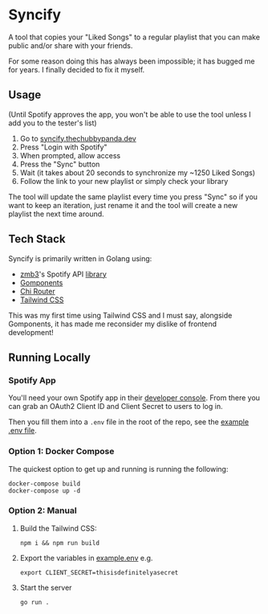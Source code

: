 # Syncify

A tool that copies your "Liked Songs" to a regular playlist that you can make public and/or share with your friends.

For some reason doing this has always been impossible; it has bugged me for years. I finally decided to fix it myself.

## Usage

(Until Spotify approves the app, you won't be able to use the tool unless I add you to the tester's list)

1. Go to [syncify.thechubbypanda.dev](https://syncify.thechubbypanda.dev)
2. Press "Login with Spotify"
3. When prompted, allow access
4. Press the "Sync" button
5. Wait (it takes about 20 seconds to synchronize my ~1250 Liked Songs)
6. Follow the link to your new playlist or simply check your library

The tool will update the same playlist every time you press "Sync" so if you want to keep an iteration, just rename it and the tool will create a new playlist the next time around.

## Tech Stack

Syncify is primarily written in Golang using: 
- [zmb3](https://github.com/zmb3)'s Spotify API [library](https://github.com/zmb3/spotify)
- [Gomponents](https://www.gomponents.com/)
- [Chi Router](https://go-chi.io/#/)
- [Tailwind CSS](https://tailwindcss.com/)

This was my first time using Tailwind CSS and I must say, alongside Gomponents, it has made me reconsider my dislike of frontend development!

## Running Locally

### Spotify App

You'll need your own Spotify app in their [developer console](https://developer.spotify.com/dashboard). From there you can grab an OAuth2 Client ID and Client Secret to users to log in.

Then you fill them into a `.env` file in the root of the repo, see the [example .env file](example.env).

### Option 1: Docker Compose

The quickest option to get up and running is running the following:

```shell
docker-compose build
docker-compose up -d
```

### Option 2: Manual

1. Build the Tailwind CSS:

    ```shell
    npm i && npm run build
    ```

2. Export the variables in [example.env](example.env) e.g.

    ```shell
    export CLIENT_SECRET=thisisdefinitelyasecret
    ```

3. Start the server

    ```shell
    go run .
    ```
